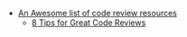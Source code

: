 * [An Awesome list of code review resources](https://github.com/joho/awesome-code-review)
	*  [8 Tips for Great Code Reviews](https://kellysutton.com/2018/10/08/8-tips-for-great-code-reviews.html)
 
